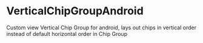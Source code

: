 # VerticalChipGroupAndroid
Custom view Vertical Chip Group for android, lays out chips in vertical order instead of default horizontal order in Chip Group
